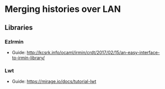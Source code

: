 
# Merging histories over LAN

## Libraries

### EzIrmin
* Guide: http://kcsrk.info/ocaml/irmin/crdt/2017/02/15/an-easy-interface-to-irmin-library/

### Lwt
* Guide: https://mirage.io/docs/tutorial-lwt 
